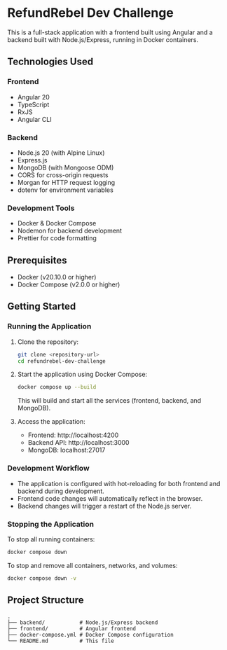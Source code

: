 # RefundRebel Dev Challenge

This is a full-stack application with a frontend built using Angular and a backend built with Node.js/Express, running in Docker containers.

## Technologies Used

### Frontend
- Angular 20
- TypeScript
- RxJS
- Angular CLI

### Backend
- Node.js 20 (with Alpine Linux)
- Express.js
- MongoDB (with Mongoose ODM)
- CORS for cross-origin requests
- Morgan for HTTP request logging
- dotenv for environment variables

### Development Tools
- Docker & Docker Compose
- Nodemon for backend development
- Prettier for code formatting

## Prerequisites

- Docker (v20.10.0 or higher)
- Docker Compose (v2.0.0 or higher)

## Getting Started

### Running the Application

1. Clone the repository:
   ```bash
   git clone <repository-url>
   cd refundrebel-dev-challenge
   ```

2. Start the application using Docker Compose:
   ```bash
   docker compose up --build
   ```
   This will build and start all the services (frontend, backend, and MongoDB).

3. Access the application:
   - Frontend: http://localhost:4200
   - Backend API: http://localhost:3000
   - MongoDB: localhost:27017

### Development Workflow

- The application is configured with hot-reloading for both frontend and backend during development.
- Frontend code changes will automatically reflect in the browser.
- Backend changes will trigger a restart of the Node.js server.

### Stopping the Application

To stop all running containers:
```bash
docker compose down
```

To stop and remove all containers, networks, and volumes:
```bash
docker compose down -v
```

## Project Structure

```
.
├── backend/           # Node.js/Express backend
├── frontend/          # Angular frontend
├── docker-compose.yml # Docker Compose configuration
└── README.md          # This file
```
